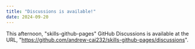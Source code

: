 ```yaml
---
title: "Discussions is available!"
date: 2024-09-20
---
```


This afternoon, "skills-github-pages" GitHub Discussions is available at the URL, "https://github.com/andrew-cai232/skills-github-pages/discussions".
